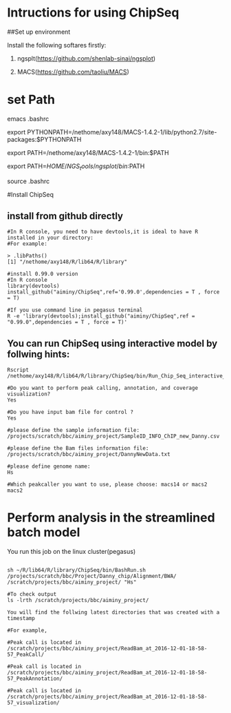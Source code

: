 # Intructions for using ChipSeq

##Set up environment

Install the following softares firstly:

1. ngsplt(https://github.com/shenlab-sinai/ngsplot)

2. MACS(https://github.com/taoliu/MACS)

# set Path

emacs .bashrc

export PYTHONPATH=/nethome/axy148/MACS-1.4.2-1/lib/python2.7/site-packages:$PYTHONPATH

export PATH=/nethome/axy148/MACS-1.4.2-1/bin:$PATH

export PATH=$HOME/NGS_tools/ngsplot/bin:$PATH

source .bashrc

#Install ChipSeq

## install from github directly
```{r or bash}
#In R console, you need to have devtools,it is ideal to have R installed in your directory:
#For example: 

> .libPaths()
[1] "/nethome/axy148/R/lib64/R/library"

#install 0.99.0 version
#In R console
library(devtools)
install_github("aiminy/ChipSeq",ref='0.99.0',dependencies = T , force = T)

#If you use command line in pegasus terminal
R -e 'library(devtools);install_github("aiminy/ChipSeq",ref = "0.99.0",dependencies = T , force = T)'
```

## You can run ChipSeq using interactive model by follwing hints:

```{bash}
Rscript /nethome/axy148/R/lib64/R/library/ChipSeq/bin/Run_Chip_Seq_interactive_model.r

#Do you want to perform peak calling, annotation, and coverage visualization?
Yes

#Do you have input bam file for control ?
Yes

#please define the sample information file:
/projects/scratch/bbc/aiminy_project/SampleID_INFO_ChIP_new_Danny.csv

#please define the Bam files information file:
/projects/scratch/bbc/aiminy_project/DannyNewData.txt

#please define genome name:
Hs

#Which peakcaller you want to use, please choose: macs14 or macs2 
macs2

```
# Perform analysis in the streamlined batch model

You run this job on the linux cluster(pegasus)

```{bash eval=FALSE}

sh ~/R/lib64/R/library/ChipSeq/bin/BashRun.sh /projects/scratch/bbc/Project/Danny_chip/Alignment/BWA/ /scratch/projects/bbc/aiminy_project/ "Hs" 

#To check output 
ls -lrth /scratch/projects/bbc/aiminy_project/

You will find the follwing latest directories that was created with a timestamp

#For example,

#Peak call is located in  
/scratch/projects/bbc/aiminy_project/ReadBam_at_2016-12-01-18-58-57_PeakCall/
 
#Peak call is located in  
/scratch/projects/bbc/aiminy_project/ReadBam_at_2016-12-01-18-58-57_PeakAnnotation/

#Peak call is located in  
/scratch/projects/bbc/aiminy_project/ReadBam_at_2016-12-01-18-58-57_visualization/
```
